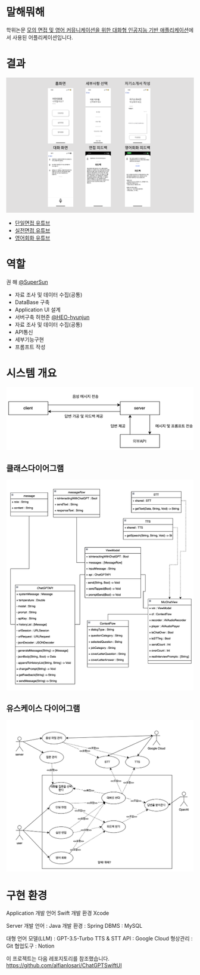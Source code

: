 # 말해뭐해
학위논문 [모의 면접 및 영어 커뮤니케이션을 위한 대화형 인공지능 기반 애플리케이션](https://gjguswns.synology.me:10003/d/s/z7NurcG31ypAkgDWF6Jy4EI2wKqJ2D6S/xc0yiL0q_WxsvL1e3zy05ZN1Tzr-pcTv-a7qAI_Q43gs)에서 사용된 어플리케이션입니다.

# 결과
![](./readme/result.png)
- [단일면접 유튜브](https://youtube.com/shorts/kIc-BpS6UE4?feature=share)
- [실전면접 유튜브](https://youtu.be/Gi40UinxMEY)
- [영어회화 유튜브](https://youtu.be/XJKW4cpnrIo)

# 역할
권 해 [@SuperSun](https://github.com/rnjsgo)
- 자료 조사 및 데이터 수집(공통)          
- DataBase 구축 
- Application UI 설계                         
- 서버구축
허현준 [@HEO-hyunjun](https://github.com/HEO-hyunjun)
- 자료 조사 및 데이터 수집(공통)          
- API통신
- 세부기능구현                                  
- 프롬프트 작성

# 시스템 개요
![](./readme/overview.png)

## 클래스다이어그램
![](./readme/class.png)

## 유스케이스 다이어그램
![](./readme/usecase.png)

# 구현 환경
Application
개발 언어 Swift
개발 환경 Xcode

Server
개발 언어 : Java
개발 환경 : Spring
DBMS : MySQL

대형 언어 모델(LLM) : GPT-3.5-Turbo
TTS & STT API : Google Cloud
형상관리 : Git
협업도구 : Notion

이 프로젝트는 다음 레포지토리를 참조했습니다.
https://github.com/alfianlosari/ChatGPTSwiftUI
